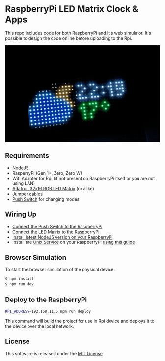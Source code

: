 # RaspberryPi LED Matrix Clock & Apps

This repo includes code for both RaspberryPi and it's web simulator. It's possible to design the code online before uploading to the Rpi.

![](rpi.gif)

## Requirements

* NodeJS
* RasperryPi (Gen 1+, Zero, Zero W)
* Wifi Adapter for Rpi (if not present on RaspberryPi itself or you are not using LAN)
* [Adafruit 32x16 RGB LED Matrix](https://www.adafruit.com/product/420) (or alike)
* Jumper cables
* [Push Switch](https://www.amazon.de/Gazechimp-Button-Momentary-Tactile-Touch-Push/dp/B01N6HE3TB/ref=sr_1_1?ie=UTF8&qid=1515073143&sr=8-1&keywords=push+switch) for changing modes

## Wiring Up

* [Connect the Push Switch to the RaspberryPi](http://razzpisampler.oreilly.com/ch07.html)
* [Connect the LED Matrix to the RaspberryPi](https://github.com/hzeller/rpi-rgb-led-matrix/blob/master/wiring.md)
* [Install latest NodeJS version on your RaspberryPi](https://github.com/sdesalas/node-pi-zero)
* Install the [Unix Service](scripts/rpi.service) on your RaspberryPi [using this guide](https://www.digitalocean.com/community/tutorials/how-to-use-systemctl-to-manage-systemd-services-and-units)

## Browser Simulation

To start the browser simulation of the physical device:

```sh
$ npm install
$ npm run dev
```

## Deploy to the RaspberryPi

```sh
RPI_ADDRESS=192.168.11.5 npm run deploy
```

This command will build the project for use in Rpi device and deploys it to the device over the local network.

## License

This software is released under the [MIT License](LICENSE)
